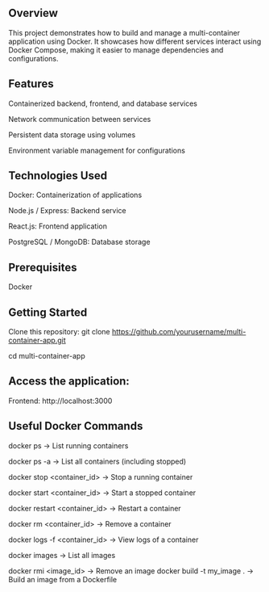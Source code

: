 ## Overview
This project demonstrates how to build and manage a multi-container application using Docker. It showcases how different services interact using Docker Compose, making it easier to manage dependencies and configurations.

## Features
Containerized backend, frontend, and database services

Network communication between services

Persistent data storage using volumes

Environment variable management for configurations

## Technologies Used
Docker: Containerization of applications

Node.js / Express: Backend service

React.js: Frontend application

PostgreSQL / MongoDB: Database storage

## Prerequisites
Docker

## Getting Started
Clone this repository:
git clone https://github.com/yourusername/multi-container-app.git

cd multi-container-app

## Access the application:
Frontend: http://localhost:3000

## Useful Docker Commands
docker ps → List running containers

docker ps -a → List all containers (including stopped)

docker stop <container_id> → Stop a running container

docker start <container_id> → Start a stopped container

docker restart <container_id> → Restart a container

docker rm <container_id> → Remove a container

docker logs -f <container_id> → View logs of a container

docker images → List all images

docker rmi <image_id> → Remove an image
docker build -t my_image . → Build an image from a Dockerfile
